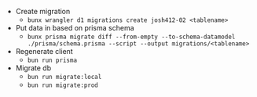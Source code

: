 
- Create migration
    - `bunx wrangler d1 migrations create josh412-02 <tablename>`
-  Put data in based on prisma schema
    - `bunx prisma migrate diff --from-empty --to-schema-datamodel ./prisma/schema.prisma --script --output migrations/<tablename>`
- Regenerate client
    - `bun run prisma`
- Migrate db
    - `bun run migrate:local`
    - `bun run migrate:prod`
